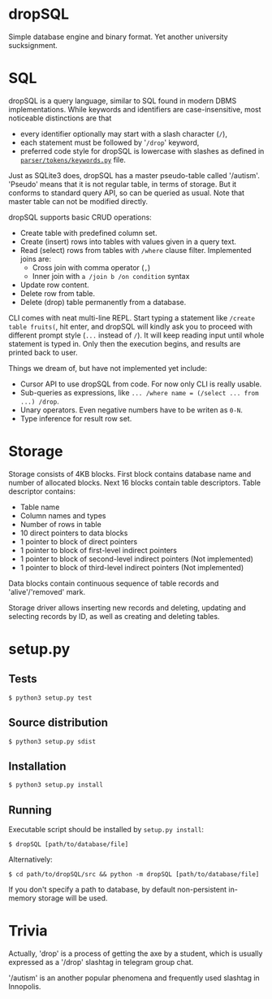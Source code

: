 # dropSQL

Simple database engine and binary format. Yet another university sucksignment.

# SQL

dropSQL is a query language, similar to SQL found in modern DBMS implementations. While keywords and identifiers are case-insensitive, most noticeable distinctions are that
- every identifier optionally may start with a slash character (`/`),
- each statement must be followed by '`/drop`' keyword,
- preferred code style for dropSQL is lowercase with slashes as defined in [`parser/tokens/keywords.py`](./src/dropSQL/parser/tokens/keywords.py) file.

Just as SQLite3 does, dropSQL has a master pseudo-table called '/autism'. 'Pseudo' means that it is not regular table, in terms of storage. But it conforms to standard query API, so can be queried as usual. Note that master table can not be modified directly.

dropSQL supports basic CRUD operations:
- Create table with predefined column set.
- Create (insert) rows into tables with values given in a query text.
- Read (select) rows from tables with `/where` clause filter. Implemented joins are:
    * Cross join with comma operator (`,`)
    * Inner join with `a /join b /on condition` syntax
- Update row content.
- Delete row from table.
- Delete (drop) table permanently from a database.

CLI comes with neat multi-line REPL. Start typing a statement like `/create table fruits(`, hit enter, and dropSQL will kindly ask you to proceed with different prompt style (`...` instead of `/`). It will keep reading input until whole statement is typed in. Only then the execution begins, and results are printed back to user.

Things we dream of, but have not implemented yet include:

- Cursor API to use dropSQL from code. For now only CLI is really usable.
- Sub-queries as expressions, like `... /where name = (/select ... from ...) /drop`.
- Unary operators. Even negative numbers have to be writen as `0-N`.
- Type inference for result row set.

# Storage

Storage consists of 4KB blocks. 
First block contains database name and number of allocated blocks. 
Next 16 blocks contain table descriptors. Table descriptor contains:
- Table name
- Column names and types
- Number of rows in table
- 10 direct pointers to data blocks
- 1 pointer to block of direct pointers
- 1 pointer to block of first-level indirect pointers
- 1 pointer to block of second-level indirect pointers (Not implemented)
- 1 pointer to block of third-level indirect pointers (Not implemented)

Data blocks contain continuous sequence of table records and 'alive'/'removed' mark.

Storage driver allows inserting new records and deleting, updating and selecting records 
by ID, as well as creating and deleting tables.

# setup.py

## Tests

`$ python3 setup.py test`

## Source distribution

`$ python3 setup.py sdist`

## Installation

`$ python3 setup.py install`

## Running

Executable script should be installed by `setup.py install`:

`$ dropSQL [path/to/database/file]`

Alternatively:

`$ cd path/to/dropSQL/src && python -m dropSQL [path/to/database/file]`

If you don't specify a path to database, by default non-persistent in-memory storage will be used.

# Trivia

Actually, 'drop' is a process of getting the axe by a student, which is usually expressed as a '/drop' slashtag in telegram group chat.

'/autism' is an another popular phenomena and frequently used slashtag in Innopolis.
